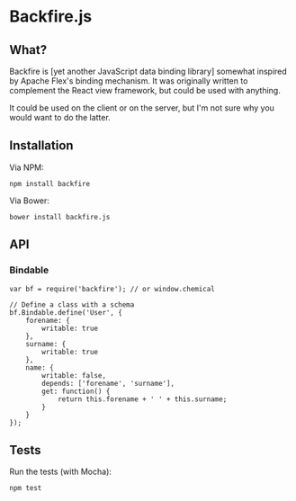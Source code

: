 # Backfire.js

## What?

Backfire is [yet another JavaScript data binding library] somewhat inspired by Apache Flex's binding mechanism. It was originally written to complement the React view framework, but could be used with anything.

It could be used on the client or on the server, but I'm not sure why you would want to do the latter.

## Installation

Via NPM:

```
npm install backfire
```

Via Bower:

```
bower install backfire.js
```

## API

### Bindable

```
var bf = require('backfire'); // or window.chemical

// Define a class with a schema
bf.Bindable.define('User', {
	forename: {
		writable: true
	},
	surname: {
		writable: true
	},
	name: {
		writable: false,
		depends: ['forename', 'surname'],
		get: function() {
			return this.forename + ' ' + this.surname;
		}
	}
});
```

## Tests

Run the tests (with Mocha):

```
npm test
```